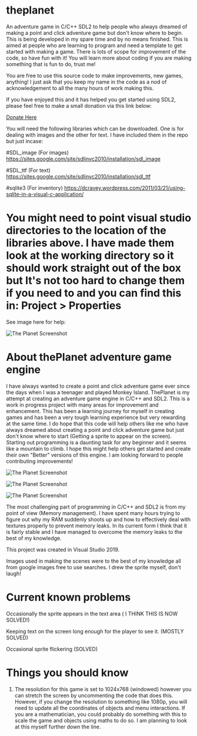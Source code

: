 # theplanet
An adventure game in C/C++ SDL2 to help people who always dreamed of making a point and click adventure game but don't know where to begin.
This is being developed in my spare time and by no means finished. This is aimed at people who are learning to program and need a template to get started with making a game. There is lots of scope for improvement of the code, so have fun with it! You will learn more about coding if you are making something that is fun to do, trust me!



You are free to use this source code to make improvements, new games, anything! I just ask that you keep my name in the code as a nod of acknowledgement to all the many hours of work making this.

If you have enjoyed this and it has helped you get started using SDL2, please feel free to make a small donation via this link below: 

[Donate Here](https://www.paypal.com/cgi-bin/webscr?cmd=_s-xclick&hosted_button_id=8TW9LN5YTRBKL)



You will need the following libraries which can be downloaded. One is for dealing with images and the other for text. I have included them in the repo but just incase:

#SDL_image   (For images)
https://sites.google.com/site/sdlinvc2010/installation/sdl_image

#SDL_ttf    (For text)
https://sites.google.com/site/sdlinvc2010/installation/sdl_ttf

#sqlite3    (For inventory)
https://dcravey.wordpress.com/2011/03/21/using-sqlite-in-a-visual-c-application/

# You might need to point visual studio directories to the location of the libraries above. I have made them look at the working directory so it should work straight out of the box but It's not too hard to change them if you need to and you can find this in: Project > Properties 

See image here for help:

![The Planet Screenshot](https://i.imgur.com/MkXNa9n.jpg)


# About thePlanet adventure game engine

I have always wanted to create a point and click adventure game ever since the days when I was a teenager and played Monkey Island. ThePlanet is my attempt at creating an adventure game engine in C/C++ and SDL2. This is a work in progress project with many areas for improvement and enhancement. This has been a learning journey for myself in creating games and has been a very tough learning experience but very rewarding at the same time. I do hope that this code will help others like me who have always dreamed about creating a point and click adventure game but just don't know where to start (Getting a sprite to appear on the screen). Starting out programming is a daunting task for any beginner and it seems like a mountain to climb. I hope this might help others get started and create their own "Better" versions of this engine. I am looking forward to people contributing improvements!

![The Planet Screenshot](https://i.imgur.com/Ym5MogO.jpg)

![The Planet Screenshot](https://i.imgur.com/Ibo1j9c.jpg)

![The Planet Screenshot](https://i.imgur.com/9uA8gGT.jpg)

The most challenging part of programming in C/C++ and SDL2 is from my point of view (Memory management). I have spent many hours trying to figure out why my RAM suddenly shoots up and how to effectively deal with textures properly to prevent memory leaks. In its current form I think that it is fairly stable and I have managed to overcome the memory leaks to the best of my knowledge.

This project was created in Visual Studio 2019.

Images used in making the scenes were to the best of my knowledge all from google images free to use searches. I drew the sprite myself, don't laugh!

# Current known problems

Occasionally the sprite appears in the text area ( I THINK THIS IS NOW SOLVED!)

Keeping text on the screen long enough for the player to see it. (MOSTLY SOLVED)

Occasional sprite flickering (SOLVED)

# Things you should know

1. The resolution for this game is set to 1024x768 (windowed) however you can stretch the screen by uncommenting the code that does this. However, if you change the resolution to something like 1080p, you will need to update all the coordinates of objects and menu interactions. If you are a mathematician, you could probably do something with this to scale the game and objects using maths to do so. I am planning to look at this myself further down the line.



